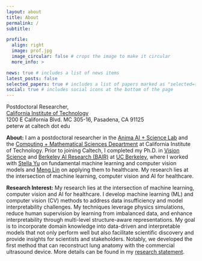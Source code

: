 ```yaml
---
layout: about
title: About
permalink: /
subtitle: 

profile:
  align: right
  image: prof.jpg
  image_circular: false # crops the image to make it circular
  more_info: >

news: true # includes a list of news items
latest_posts: false
selected_papers: true # includes a list of papers marked as "selected={true}"
social: true # includes social icons at the bottom of the page
---
```


Postdoctoral Researcher, 
<br><a href='https://www.caltech.edu/'>California Institute of Technology</a>
<br>1200 E California Blvd. MC 305-16, Pasadena, CA 91125
<br>peterw at caltech dot edu

**About:** I am a postdoctoral researcher in the [Anima AI + Science Lab](http://tensorlab.cms.caltech.edu/users/anima/) and the [Computing + Mathematical Sciences Department](https://cms.caltech.edu/) at California Institute of Technology. Prior to joining Caltech, I completed my Ph.D. in [Vision Science](https://vision.berkeley.edu/) and [Berkeley AI Research (BAIR)](https://bair.berkeley.edu/) at [UC Berkeley](https://www.berkeley.edu/), where I worked with [Stella Yu](https://web.eecs.umich.edu/~stellayu/) on fundamental machine learning and computer vision models and [Meng Lin](https://optometry.berkeley.edu/people/meng-lin/) on applying them to healthcare. My research lies at the intersection of machine learning, computer vision and AI for healthcare.  

**Research Interest:** My research lies at the intersection of machine learning, computer vision and AI for healthcare. I develop machine learning (ML) and computer vision (CV) methods to address data insufficiency and model interpretability challenges. My techniques leverage physics simulations, reduce human supervision by learning from imbalanced data, and enhance interpretability through multi-level structure-aware representations. My goal is to incorporate domain knowledge into data-driven and interpretable models that not only perform well but also facilitate scientific discovery and provide insights for scientists and stakeholders. Notably, we developed the first method that can reconstruct lung anatomy with the commercial ultrasound device. More details can be found in my [research statement](./assets/pdf/research_statement.pdf). 
